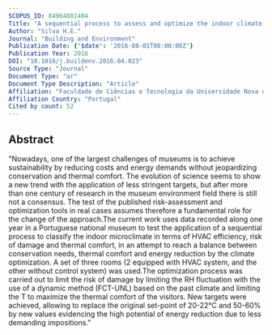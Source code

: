 ```yaml
---
SCOPUS_ID: 84964881404
Title: "A sequential process to assess and optimize the indoor climate in museums"
Author: "Silva H.E."
Journal: "Building and Environment"
Publication Date: {'$date': '2016-08-01T00:00:00Z'}
Publication Year: 2016
DOI: "10.1016/j.buildenv.2016.04.023"
Source Type: "Journal"
Document Type: "ar"
Document Type Description: "Article"
Affiliation: "Faculdade de Ciências e Tecnologia da Universidade Nova de Lisboa"
Affiliation Country: "Portugal"
Cited by count: 52
---
```


## Abstract
"Nowadays, one of the largest challenges of museums is to achieve sustainability by reducing costs and energy demands without jeopardizing conservation and thermal comfort. The evolution of science seems to show a new trend with the application of less stringent targets, but after more than one century of research in the museum environment field there is still not a consensus. The test of the published risk-assessment and optimization tools in real cases assumes therefore a fundamental role for the change of the approach.The current work uses data recorded along one year in a Portuguese national museum to test the application of a sequential process to classify the indoor microclimate in terms of HVAC efficiency, risk of damage and thermal comfort, in an attempt to reach a balance between conservation needs, thermal comfort and energy reduction by the climate optimization. A set of three rooms (2 equipped with HVAC system, and the other without control system) was used.The optimization process was carried out to limit the risk of damage by limiting the RH fluctuation with the use of a dynamic method (FCT-UNL) based on the past climate and limiting the T to maximize the thermal comfort of the visitors. New targets were achieved, allowing to replace the original set-point of 20-22°C and 50-60% by new values evidencing the high potential of energy reduction due to less demanding impositions."
